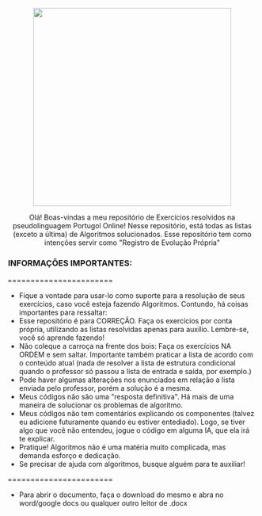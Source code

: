 
<p align="center">
  <img src="https://media.tenor.com/pPKOYQpTO8AAAAAM/monkey-developer.gif" width="400px" />
</p>
  
<p align="center">
  Olá! Boas-vindas a meu repositório de Exercícios resolvidos na pseudolinguagem Portugol Online!
 Nesse repositório, está todas as listas (exceto a última) de Algoritmos solucionados. Esse repositório tem como intenções servir como "Registro de Evolução Própria"
</p>
 
 
 <h3 style="display: flex; align-items: center;">
  <img src="https://media.tenor.com/1J-n2oBWMa8AAAAj/peepo-brazil.gif" width="1px;" />
   INFORMAÇÕES IMPORTANTES:
</h3>

 =======================
 * Fique a vontade para usar-lo como suporte para a resolução de seus exercícios, caso você esteja fazendo Algoritmos. Contundo, há coisas importantes para ressaltar:
 * Esse repositório é para CORREÇÃO. Faça os exercícios por conta própria, utilizando as listas resolvidas apenas para auxílio. Lembre-se, você só aprende fazendo!
 * Não coleque a carroça na frente dos bois: Faça os exercícios NA ORDEM e sem saltar. Importante também praticar a lista de acordo com o conteúdo atual (nada de resolver a lista de estrutura condicional quando o professor só passou a lista de entrada e saída, por exemplo.)
 * Pode haver algumas alterações nos enunciados em relação a lista enviada pelo professor, porém a solução é a mesma.
 * Meus códigos não são uma "resposta definitiva". Há mais de uma maneira de solucionar os problemas de algoritmo.
 * Meus códigos não tem comentários explicando os componentes (talvez eu adicione futuramente quando eu estiver entediado). Logo, se tiver algo que você não entendeu, jogue o código em alguma IA, que ela irá te explicar.
 * Pratique! Algoritmos não é uma matéria muito complicada, mas demanda esforço e dedicação.
 * Se precisar de ajuda com algoritmos, busque alguém para te auxiliar!
 
 =======================
 * Para abrir o documento, faça o download do mesmo e abra no word/google docs ou qualquer outro leitor de .docx
   
 

